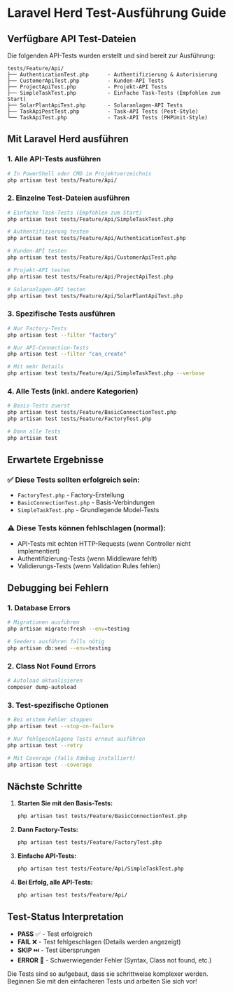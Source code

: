 # Laravel Herd Test-Ausführung Guide

## Verfügbare API Test-Dateien

Die folgenden API-Tests wurden erstellt und sind bereit zur Ausführung:

```
tests/Feature/Api/
├── AuthenticationTest.php      - Authentifizierung & Autorisierung
├── CustomerApiTest.php         - Kunden-API Tests
├── ProjectApiTest.php          - Projekt-API Tests  
├── SimpleTaskTest.php          - Einfache Task-Tests (Empfohlen zum Start)
├── SolarPlantApiTest.php       - Solaranlagen-API Tests
├── TaskApiPestTest.php         - Task-API Tests (Pest-Style)
└── TaskApiTest.php             - Task-API Tests (PHPUnit-Style)
```

## Mit Laravel Herd ausführen

### 1. Alle API-Tests ausführen

```bash
# In PowerShell oder CMD im Projektverzeichnis
php artisan test tests/Feature/Api/
```

### 2. Einzelne Test-Dateien ausführen

```bash
# Einfache Task-Tests (Empfohlen zum Start)
php artisan test tests/Feature/Api/SimpleTaskTest.php

# Authentifizierung testen
php artisan test tests/Feature/Api/AuthenticationTest.php

# Kunden-API testen
php artisan test tests/Feature/Api/CustomerApiTest.php

# Projekt-API testen
php artisan test tests/Feature/Api/ProjectApiTest.php

# Solaranlagen-API testen
php artisan test tests/Feature/Api/SolarPlantApiTest.php
```

### 3. Spezifische Tests ausführen

```bash
# Nur Factory-Tests
php artisan test --filter "factory"

# Nur API-Connection-Tests
php artisan test --filter "can_create"

# Mit mehr Details
php artisan test tests/Feature/Api/SimpleTaskTest.php --verbose
```

### 4. Alle Tests (inkl. andere Kategorien)

```bash
# Basis-Tests zuerst
php artisan test tests/Feature/BasicConnectionTest.php
php artisan test tests/Feature/FactoryTest.php

# Dann alle Tests
php artisan test
```

## Erwartete Ergebnisse

### ✅ Diese Tests sollten erfolgreich sein:
- `FactoryTest.php` - Factory-Erstellung
- `BasicConnectionTest.php` - Basis-Verbindungen
- `SimpleTaskTest.php` - Grundlegende Model-Tests

### ⚠️ Diese Tests können fehlschlagen (normal):
- API-Tests mit echten HTTP-Requests (wenn Controller nicht implementiert)
- Authentifizierung-Tests (wenn Middleware fehlt)
- Validierungs-Tests (wenn Validation Rules fehlen)

## Debugging bei Fehlern

### 1. Database Errors
```bash
# Migrationen ausführen
php artisan migrate:fresh --env=testing

# Seeders ausführen falls nötig
php artisan db:seed --env=testing
```

### 2. Class Not Found Errors
```bash
# Autoload aktualisieren
composer dump-autoload
```

### 3. Test-spezifische Optionen
```bash
# Bei erstem Fehler stoppen
php artisan test --stop-on-failure

# Nur fehlgeschlagene Tests erneut ausführen
php artisan test --retry

# Mit Coverage (falls Xdebug installiert)
php artisan test --coverage
```

## Nächste Schritte

1. **Starten Sie mit den Basis-Tests:**
   ```bash
   php artisan test tests/Feature/BasicConnectionTest.php
   ```

2. **Dann Factory-Tests:**
   ```bash
   php artisan test tests/Feature/FactoryTest.php
   ```

3. **Einfache API-Tests:**
   ```bash
   php artisan test tests/Feature/Api/SimpleTaskTest.php
   ```

4. **Bei Erfolg, alle API-Tests:**
   ```bash
   php artisan test tests/Feature/Api/
   ```

## Test-Status Interpretation

- **PASS** ✅ - Test erfolgreich
- **FAIL** ❌ - Test fehlgeschlagen (Details werden angezeigt)
- **SKIP** ⏭️ - Test übersprungen
- **ERROR** 🚨 - Schwerwiegender Fehler (Syntax, Class not found, etc.)

Die Tests sind so aufgebaut, dass sie schrittweise komplexer werden. Beginnen Sie mit den einfacheren Tests und arbeiten Sie sich vor!
